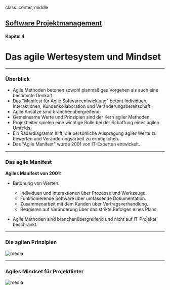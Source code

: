 class: center, middle

## [Software Projektmanagement](index.html)

#### Kapitel 4

# Das agile Wertesystem und Mindset

---
### Überblick
- Agile Methoden betonen sowohl planmäßiges Vorgehen als auch eine bestimmte Denkart.
- Das "Manifest für Agile Softwareentwicklung" betont Individuen, Interaktionen, Kundenkollaboration und Veränderungsbereitschaft.
- Agile Ansätze sind branchenübergreifend.
- Gemeinsame Werte und Prinzipien sind der Kern agiler Methoden.
- Projektleiter spielen eine wichtige Rolle bei der Schaffung eines agilen Umfelds.
- Ein Radardiagramm hilft, die persönliche Ausprägung agiler Werte zu bewerten und Veränderungsarbeit zu ermöglichen.
- Das "Agile Manifest" wurde 2001 von IT-Experten entwickelt.

---
### Das agile Manifest
**Agiles Manifest von 2001:**

- Betonung von Werten:
  - Individuen und Interaktionen über Prozesse und Werkzeuge.
  - Funktionierende Software über umfassende Dokumentation.
  - Zusammenarbeit mit dem Kunden über Vertragsverhandlung.
  - Reagieren auf Veränderung über das strikte Befolgen eines Plans.

- Agile Methoden sind branchenübergreifend und nicht auf IT-Projekte beschränkt.

---
### Die agilen Prinzipien
![media](\media\kapitel04\agileprinzipien.PNG)

---

### Agiles Mindset für Projektlieter
![media](\media\kapitel04\agielprinzipienManager.PNG)